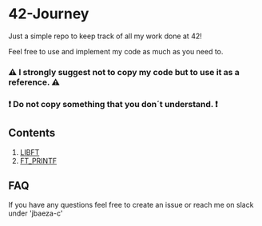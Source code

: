 # 42-Journey

Just a simple repo to keep track of all my work done at 42!


Feel free to use and implement my code as much as you need to.

### :warning: I strongly suggest not to copy my code but to use it as a reference. :warning:
### :exclamation: Do not copy something that you don´t understand. :exclamation:

## Contents
1. [LIBFT](https://github.com/Afromaaaan/42-Journey/tree/main/CommonCore/libft)
2. [FT_PRINTF](https://github.com/Afromaaaan/42-Journey/tree/main/CommonCore/bonus_ft_printf)



## FAQ

If you have any questions feel free to create an issue or reach me on slack under 'jbaeza-c'
